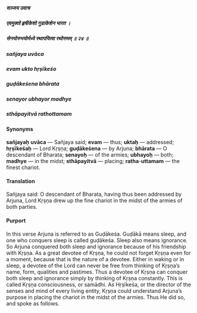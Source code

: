 ##### सञ्जय उवाच
##### एवमुक्तो हृषीकेशो गुडाकेशेन भारत ।
##### सेनयोरुभयोर्मध्ये स्थापयित्वा रथोत्तमम् ॥ २४ ॥

##### sañjaya uvāca
##### evam ukto hṛṣīkeśo
##### guḍākeśena bhārata
##### senayor ubhayor madhye
##### sthāpayitvā rathottamam

#### Synonyms

**sañjayaḥ** **uvāca** — Sañjaya said; **evam** — thus; **uktaḥ** — addressed; **hṛṣīkeśaḥ** — Lord Kṛṣṇa; **guḍākeśena** — by Arjuna; **bhārata** — O descendant of Bharata; **senayoḥ** — of the armies; **ubhayoḥ** — both; **madhye** — in the midst; **sthāpayitvā** — placing; **ratha**-**uttamam** — the finest chariot.

#### Translation

Sañjaya said: O descendant of Bharata, having thus been addressed by Arjuna, Lord Kṛṣṇa drew up the fine chariot in the midst of the armies of both parties.

#### Purport

In this verse Arjuna is referred to as Guḍākeśa. Guḍākā means sleep, and one who conquers sleep is called guḍākeśa. Sleep also means ignorance. So Arjuna conquered both sleep and ignorance because of his friendship with Kṛṣṇa. As a great devotee of Kṛṣṇa, he could not forget Kṛṣṇa even for a moment, because that is the nature of a devotee. Either in waking or in sleep, a devotee of the Lord can never be free from thinking of Kṛṣṇa’s name, form, qualities and pastimes. Thus a devotee of Kṛṣṇa can conquer both sleep and ignorance simply by thinking of Kṛṣṇa constantly. This is called Kṛṣṇa consciousness, or samādhi. As Hṛṣīkeśa, or the director of the senses and mind of every living entity, Kṛṣṇa could understand Arjuna’s purpose in placing the chariot in the midst of the armies. Thus He did so, and spoke as follows.